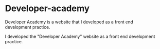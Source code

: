# Developer-academy

Developer Academy is a website that I developed as a front end development practice.

I developed the "Developer Academy" website as a front end development practice.
